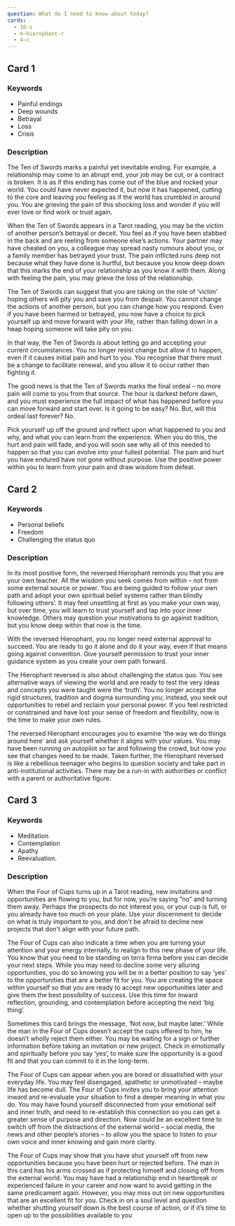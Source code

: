 ```yaml
---
question: What do I need to know about today?
cards:
  - 10-s
  - m-hierophant-r
  - 4-c
---
```


## Card 1
### Keywords
- Painful endings
- Deep wounds
- Betrayal
- Loss
- Crisis

### Description
The Ten of Swords marks a painful yet inevitable ending. For example, a relationship may come to an abrupt end, your job may be cut, or a contract is broken. It is as if this ending has come out of the blue and rocked your world. You could have never expected it, but now it has happened, cutting to the core and leaving you feeling as if the world has crumbled in around you. You are grieving the pain of this shocking loss and wonder if you will ever love or find work or trust again.

When the Ten of Swords appears in a Tarot reading, you may be the victim of another person’s betrayal or deceit. You feel as if you have been stabbed in the back and are reeling from someone else’s actions. Your partner may have cheated on you, a colleague may spread nasty rumours about you, or a family member has betrayed your trust. The pain inflicted runs deep not because what they have done is hurtful, but because you know deep down that this marks the end of your relationship as you know it with them. Along with feeling the pain, you may grieve the loss of the relationship.

The Ten of Swords can suggest that you are taking on the role of ‘victim’ hoping others will pity you and save you from despair. You cannot change the actions of another person, but you can change how you respond. Even if you have been harmed or betrayed, you now have a choice to pick yourself up and move forward with your life, rather than falling down in a heap hoping someone will take pity on you.

In that way, the Ten of Swords is about letting go and accepting your current circumstances. You no longer resist change but allow it to happen, even if it causes initial pain and hurt to you. You recognise that there must be a change to facilitate renewal, and you allow it to occur rather than fighting it.

The good news is that the Ten of Swords marks the final ordeal – no more pain will come to you from that source. The hour is darkest before dawn, and you must experience the full impact of what has happened before you can move forward and start over. Is it going to be easy? No. But, will this ordeal last forever? No.

Pick yourself up off the ground and reflect upon what happened to you and why, and what you can learn from the experience. When you do this, the hurt and pain will fade, and you will soon see why all of this needed to happen so that you can evolve into your fullest potential. The pain and hurt you have endured have not gone without purpose. Use the positive power within you to learn from your pain and draw wisdom from defeat.


## Card 2
### Keywords
- Personal beliefs
- Freedom
- Challenging the status quo

### Description
In its most positive form, the reversed Hierophant reminds you that you are your own teacher. All the wisdom you seek comes from within – not from some external source or power. You are being guided to follow your own path and adopt your own spiritual belief systems rather than blindly following others’. It may feel unsettling at first as you make your own way, but over time, you will learn to trust yourself and tap into your inner knowledge. Others may question your motivations to go against tradition, but you know deep within that now is the time.

With the reversed Hierophant, you no longer need external approval to succeed. You are ready to go it alone and do it your way, even if that means going against convention. Give yourself permission to trust your inner guidance system as you create your own path forward.

The Hierophant reversed is also about challenging the status quo. You see alternative ways of viewing the world and are ready to test the very ideas and concepts you were taught were the ‘truth’. You no longer accept the rigid structures, tradition and dogma surrounding you; instead, you seek out opportunities to rebel and reclaim your personal power. If you feel restricted or constrained and have lost your sense of freedom and flexibility, now is the time to make your own rules.

The reversed Hierophant encourages you to examine ‘the way we do things around here’ and ask yourself whether it aligns with your values. You may have been running on autopilot so far and following the crowd, but now you see that changes need to be made. Taken further, the Hierophant reversed is like a rebellious teenager who begins to question society and take part in anti-institutional activities. There may be a run-in with authorities or conflict with a parent or authoritative figure.


## Card 3
### Keywords
- Meditation
- Contemplation
- Apathy
- Reevaluation.

### Description
When the Four of Cups turns up in a Tarot reading, new invitations and opportunities are flowing to you, but for now, you’re saying “no” and turning them away. Perhaps the prospects do not interest you, or your cup is full, or you already have too much on your plate. Use your discernment to decide on what is truly important to you, and don't be afraid to decline new projects that don't align with your future path.

The Four of Cups can also indicate a time when you are turning your attention and your energy internally, to realign to this new phase of your life. You know that you need to be standing on terra firma before you can decide your next steps. While you may need to decline some very alluring opportunities, you do so knowing you will be in a better position to say ‘yes’ to the opportunities that are a better fit for you. You are creating the space within yourself so that you are ready to accept new opportunities later and give them the best possibility of success. Use this time for inward reflection, grounding, and contemplation before accepting the next ‘big thing’.

Sometimes this card brings the message, ‘Not now, but maybe later.’ While the man in the Four of Cups doesn’t accept the cups offered to him, he doesn’t wholly reject them either. You may be waiting for a sign or further information before taking an invitation or new project. Check in emotionally and spiritually before you say ‘yes’, to make sure the opportunity is a good fit and that you can commit to it in the long-term.

The Four of Cups can appear when you are bored or dissatisfied with your everyday life. You may feel disengaged, apathetic or unmotivated – maybe life has become dull. The Four of Cups invites you to bring your attention inward and re-evaluate your situation to find a deeper meaning in what you do. You may have found yourself disconnected from your emotional self and inner truth, and need to re-establish this connection so you can get a greater sense of purpose and direction. Now could be an excellent time to switch off from the distractions of the external world – social media, the news and other people’s stories – to allow you the space to listen to your own voice and inner knowing and gain more clarity.

The Four of Cups may show that you have shut yourself off from new opportunities because you have been hurt or rejected before. The man in this card has his arms crossed as if protecting himself and closing off from the external world. You may have had a relationship end in heartbreak or experienced failure in your career and now want to avoid getting in the same predicament again. However, you may miss out on new opportunities that are an excellent fit for you. Check in on a soul level and question whether shutting yourself down is the best course of action, or if it’s time to open up to the possibilities available to you

